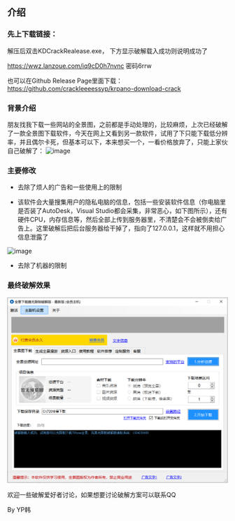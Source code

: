 ## 介绍

### 先上下载链接： 
解压后双击KDCrackRealease.exe， 下方显示破解载入成功则说明成功了

https://wwz.lanzoue.com/iq9cD0h7nvnc   密码6rrw

也可以在Github Release Page里面下载： https://github.com/crackleeeessyp/krpano-download-crack


### 背景介绍
朋友找我下载一些网站的全景图，之前都是手动处理的，比较麻烦，上次已经破解了一款全景图下载软件，今天在网上又看到另一款软件，试用了下只能下载低分辨率，并且偶尔卡死，但基本可以下，本来想买一个，一看价格放弃了，只能上家伙自己破解了：
![image](https://user-images.githubusercontent.com/86238500/204482407-9efac6cf-4fc0-4570-ab7b-674c312e22a0.png)


### 主要修改
- 去除了烦人的广告和一些使用上的限制 

- 该软件会大量搜集用户的隐私电脑的信息，包括一些安装软件信息（你电脑里是否装了AutoDesk，Visual Studio都会采集，非常恶心，如下图所示），还有硬件CPU，内存信息等，然后全部上传到服务器里，不清楚会不会被倒卖给广告上。这里破解后把后台服务器给干掉了，指向了127.0.0.1，这样就不用担心信息泄露了

![image](https://user-images.githubusercontent.com/86238500/204484745-ba7cef24-ac3c-4ad5-a8c6-f0183fc03433.png)

- 去除了机器的限制

### 最终破解效果
![](./1.PNG)

欢迎一些破解爱好者讨论，如果想要讨论破解方案可以联系QQ

By
YP韩

